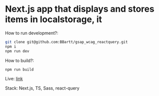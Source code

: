 # Next.js app that displays and stores items in localstorage, it

How to run development?:

```bash
git clone git@github.com:BBartt/gsap_wcag_reactquery.git
npm i
npm run dev
```

How to build?:

```bash
npm run build
```

Live: [link](https://test-six-nu-35.vercel.app)

Stack: Next.js, TS, Sass, react-query
